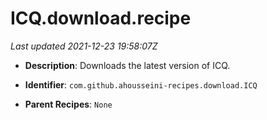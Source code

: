 # ICQ.download.recipe

_Last updated 2021-12-23 19:58:07Z_

- **Description**: Downloads the latest version of ICQ.

- **Identifier**: `com.github.ahousseini-recipes.download.ICQ`

- **Parent Recipes**: `None`